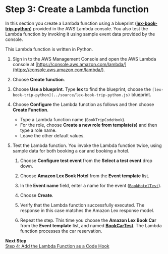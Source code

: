 # Step 3: Create a Lambda function

In this section you create a Lambda function using a blueprint ([**lex-book-trip-python**](../source/lex-book-trip-python.js)) provided in the AWS Lambda console. You also test the Lambda function by invoking it using sample event data provided by the console.

This Lambda function is written in Python.

1. Sign in to the AWS Management Console and open the AWS Lambda console at [https://console.aws.amazon.com/lambda/](https://console.aws.amazon.com/lambda/).

1. Choose **Create function**.

1. Choose **Use a blueprint**. Type **lex** to find the blueprint, choose the `[lex-book-trip-python](../source/lex-book-trip-python.js)` blueprint.

1. Choose **Configure** the Lambda function as follows and then choose **Create Function**.
   + Type a Lambda function name (`BookTripCodeHook`).
   + For the role, choose **Create a new role from template(s)** and then type a role name.
   + Leave the other default values.

1. Test the Lambda function. You invoke the Lambda function twice, using sample data for both booking a car and booking a hotel. 

   1. Choose **Configure test event** from the **Select a test event** drop down.

   1. Choose **Amazon Lex Book Hotel** from the **Event template** list.

   1. In the **Event name** field, enter a name for the event ([`BookHotelTest`](../source/lex-book-hotel-test.json)).

   1. Choose **Create**.

   1. Verify that the Lambda function successfully executed. The response in this case matches the Amazon Lex response model.

   1. Repeat the step. This time you choose the **Amazon Lex Book Car** from the **Event template** list, and named [**BookCarTest**](../source/lex-book-car-test.json). The Lambda function processes the car reservation.

**Next Step**  
[Step 4: Add the Lambda Function as a Code Hook](ex3-step4.md)
